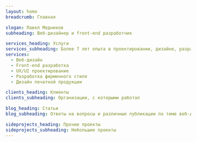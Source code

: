 ```yaml
---
layout: home
breadcrumb: Главная

slogan: Павел Медников
subheading: Веб-дизайнер и front-end разработчик

services_heading: Услуги
services_subheading: Более 7 лет опыта в проектировании, дизайне, разработке веб-сайтов, мобильных приложений и много другого
services:
  - Веб-дизайн
  - Front-end разработка
  - UX/UI проектирование
  - Разработка фирменного стиля
  - Дизайн печатной продукции

clients_heading: Клиенты
clients_subheading: Организации, с которыми работал

blog_heading: Статьи
blog_subheading: Ответы на вопросы и различные публикации по теме веб-дизайна

sideprojects_heading: Прочие проекты
sideprojects_subheading: Небольшие проекты
---
```


